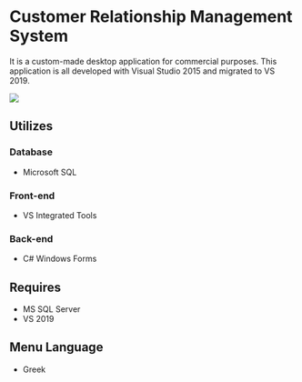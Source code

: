 # Customer Relationship Management System
It is a custom-made desktop application for commercial purposes. This application is all developed with Visual Studio 2015 and migrated to VS 2019.

![](https://github.com/niksak89/CRM/blob/master/CRM.jpg)


## Utilizes

### Database
* Microsoft SQL
### Front-end
* VS Integrated Tools
### Back-end
* C# Windows Forms

## Requires
* MS SQL Server
* VS 2019

## Menu Language
* Greek
